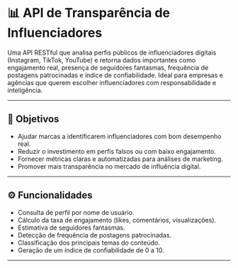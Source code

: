 # 📊 API de Transparência de Influenciadores

Uma API RESTful que analisa perfis públicos de influenciadores digitais (Instagram, TikTok, YouTube) e retorna dados importantes como engajamento real, presença de seguidores fantasmas, frequência de postagens patrocinadas e índice de confiabilidade. Ideal para empresas e agências que querem escolher influenciadores com responsabilidade e inteligência.

---

## 🚀 Objetivos

- Ajudar marcas a identificarem influenciadores com bom desempenho real.
- Reduzir o investimento em perfis falsos ou com baixo engajamento.
- Fornecer métricas claras e automatizadas para análises de marketing.
- Promover mais transparência no mercado de influência digital.

---

## ⚙️ Funcionalidades

- Consulta de perfil por nome de usuário.
- Cálculo da taxa de engajamento (likes, comentários, visualizações).
- Estimativa de seguidores fantasmas.
- Detecção de frequência de postagens patrocinadas.
- Classificação dos principais temas do conteúdo.
- Geração de um índice de confiabilidade de 0 a 10.

---
